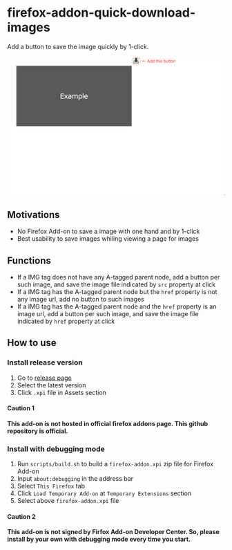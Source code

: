 # firefox-addon-quick-download-images

Add a button to save the image quickly by 1-click.

![./screenshot.png](./screenshot.png)

## Motivations

- No Firefox Add-on to save a image with one hand and by 1-click
- Best usability to save images whiling viewing a page for images

## Functions

- If a IMG tag does not have any A-tagged parent node, add a button per such image, and save the image file indicated by `src` property at click
- If a IMG tag has the A-tagged parent node but the `href` property is not any image url, add no button to such images
- If a IMG tag has the A-tagged parent node and the `href` property is an image url, add a button per such image, and save the image file indicated by `href` property at click

## How to use

### Install release version

1. Go to [release page](https://github.com/nakanot8/firefox-addon-quick-image-save-button/releases/)
1. Select the latest version
1. Click `.xpi` file in Assets section

#### Caution 1

**This add-on is not hosted in official firefox addons page. This github repository is official.**

### Install with debugging mode

1. Run `scripts/build.sh` to build a `firefox-addon.xpi` zip file for Firefox Add-on
1. Input `about:debugging` in the address bar
1. Select `This Firefox` tab
1. Click `Load Temporary Add-on` at `Temporary Extensions` section
1. Select above `firefox-addon.xpi` file

#### Caution 2

**This add-on is not signed by Firfox Add-on Developer Center. So, please install by your own with debugging mode every time you start.**

